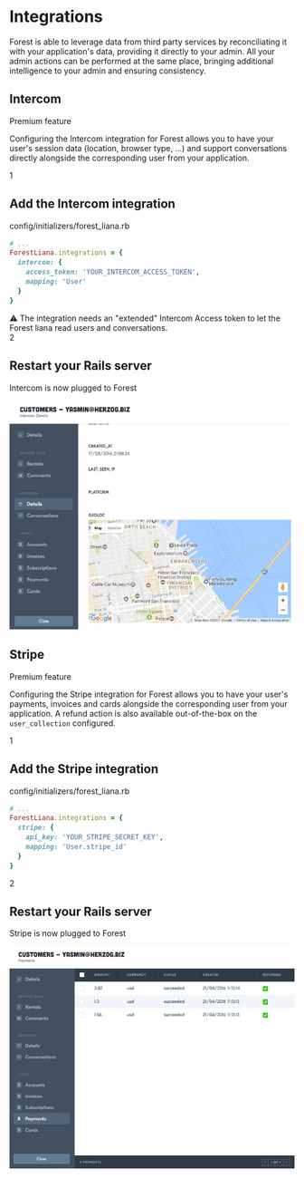 # Integrations

Forest is able to leverage data from third party services by reconciliating it
with your application's data, providing it directly to your admin.
All your admin actions can be performed at the same place,
bringing additional intelligence to your admin and ensuring consistency.

## Intercom
<span class="l-category l-category__pro">Premium feature</span>

Configuring the Intercom integration for Forest allows you to have your user's
session data (location, browser type, ...) and support conversations directly
alongside the corresponding user from your application.

<div class="l-step l-mb l-pt">
  <span class="l-step__number l-step__number--active u-f-l u-hm-r">1</span>
  <div class="u-o-h">
    <h2 class="l-step__title">Add the Intercom integration</h2>
    <p class="l-step__description">config/initializers/forest_liana.rb</p>
  </div>
</div>

```ruby
# ...
ForestLiana.integrations = {
  intercom: {
    access_token: 'YOUR_INTERCOM_ACCESS_TOKEN',
    mapping: 'User'
  }
}
```

<div class="c-notice warning l-mt">
  ⚠️ The integration needs an "extended" Intercom Access token to let the Forest liana read users and conversations.
</div>

<div class="l-step l-mb l-pt">
  <span class="l-step__number l-step__number--active u-f-l u-hm-r">2</span>
  <div class="u-o-h">
    <h2 class="l-step__title">Restart your Rails server</h2>
    <p class="l-step__description">Intercom is now plugged to Forest</p>
  </div>
</div>

![Intercom 1](/public/img/intercom-1.png)

## Stripe
<span class="l-category l-category__pro">Premium feature</span>

Configuring the Stripe integration for Forest allows you to have your user's
payments, invoices and cards alongside the corresponding user from your
application. A refund action is also available out-of-the-box on the
`user_collection` configured.

<div class="l-step l-mb l-pt">
  <span class="l-step__number l-step__number--active u-f-l u-hm-r">1</span>
  <div class="u-o-h">
    <h2 class="l-step__title">Add the Stripe integration</h2>
    <p class="l-step__description">config/initializers/forest_liana.rb</p>
  </div>
</div>

```ruby
# ...
ForestLiana.integrations = {
  stripe: {
    api_key: 'YOUR_STRIPE_SECRET_KEY',
    mapping: 'User.stripe_id'
  }
}
```

<div class="l-step l-mb l-pt">
  <span class="l-step__number l-step__number--active u-f-l u-hm-r">2</span>
  <div class="u-o-h">
    <h2 class="l-step__title">Restart your Rails server</h2>
    <p class="l-step__description">Stripe is now plugged to Forest</p>
  </div>
</div>

![Stripe 1](/public/img/stripe-1.png)
